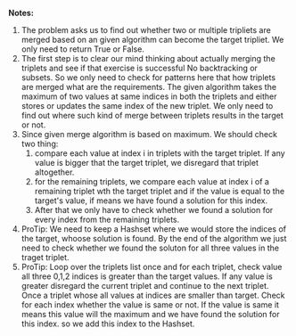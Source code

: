 **Notes:**

1. The problem asks us to find out whether two or multiple tripliets are merged based on an given algorithm can become the target tripliet. We only need to return True or False.
2. The first step is to clear our mind thinking about actually merging the triplets and see if that exercise is successful No backtracking or subsets. So we only need to check for patterns here that how triplets are merged what are the requirements. The given algorithm takes the maximum of two values at same indices in both the triplets and either stores or updates the same index of the new triplet. We only need to find out where such kind of merge between triplets results in the target or not.
3. Since given merge algorithm is based on maximum. We should check two thing:
   1. compare each value at index i in triplets with the target triplet. If any value is bigger that the target triplet, we disregard that triplet altogether.
   2. for the remaining triplets, we compare each value at index i of a remaining triplet wth the target triplet and if the value is equal to the target's value, if means we have found a solution for this index.
   3. After that we only have to check whether we found a solution for every index from the remaining triplets.
4. ProTip: We need to keep a Hashset where we would store the indices of the target, whoose solution is found. By the end of the algorithm we just need to check whether we found the soluton for all three values in the traget triplet.
5. ProTip: Loop over the triplets list once and for each triplet, check value all three 0,1,2 indices is greater than the target values. If any value is greater disregard the current triplet and continue to the next triplet. Once a triplet whose all values at indices are smaller than target. Check for each index whether the value is same or not. If the value is same it means this value will the maximum and we have found the solution for this index. so we add this index to the Hashset.
